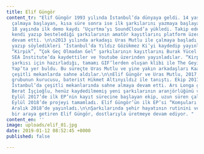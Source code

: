 ```yaml
---
title: Elif Güngör
content_tr: "Elif Güngör 1993 yılında İstanbul’da dünyaya geldi. 14 yaşında gitar
  çalmaya başlayan, kısa süre sonra ise ilk şarkılarını yazmaya başlayan müzisyen,
  18 yaşında ilk demo kaydı ‘Uçurtma’yı SoundCloud’a yükledi. Takip eden aylarda sözlerini
  kendi yazıp bestelediği şarkılarının amatör kayıtlarını platform üzerinden paylaşmaya
  devam etti. \n\n2013 yılında arkadaşı Uras Mutlu ile çalmaya başladı ve ikili beraber
  yazıp söyledikleri ‘İstanbul’da Yıldız Gözükmez Ki’yi kaydedip yayınladılar. Ardından
  “Kirpik”, “Çok Geç Olmadan Gel” şarkılarının kayıtlarını Burak Yücel ile beraber
  SEA Institute’da kaydettiler ve Youtube üzerinden yayınladılar. “Kirpik” isimli
  şarkısı için hazırladığı, tamamı GIF’lerden oluşan klibi ile The Geyik ve Gerekeni
  Yap’ta yer buldu. Bu süreçte Uras Mutlu ve yine yakın arkadaşları Kaan Sayım ile
  çeşitli mekanlarda sahne aldılar.\n\nElif Güngör ve Uras Mutlu, 2017 yılında Sapan
  grubunun kurucusu, baterist Hikmet Altınyıldız ile tanıştı. Ekip 2017 yılı boyunca
  İstanbul’da çeşitli mekanlarında sahne almaya devam etti. Ars Longa grubunun basçısı
  Berat İşçioğlu, henüz kaydedilmemiş yeni şarkılarının aranjörlüğünü ve kaydını üstlendi.
  Eylül 2017’de ilk EP’nin kayıt sürecine başlayan ekip, uzun süren çalışmaların ardından
  Eylül 2018’de projeyi tamamladı. Elif Güngör’ün ilk EP’si “Komşuları Uyandırmadan’ı
  Aralık 2018’de yayınladı.\n\nŞarkılarında şehir hayatının rutinini ve deneyimlerini
  bir araya getiren Elif Güngör, dostlarıyla üretmeye devam ediyor. "
content_en: ''
image: uploads/elif_01.jpg
date: 2019-01-12 08:52:45 +0000
published: false

---
```

